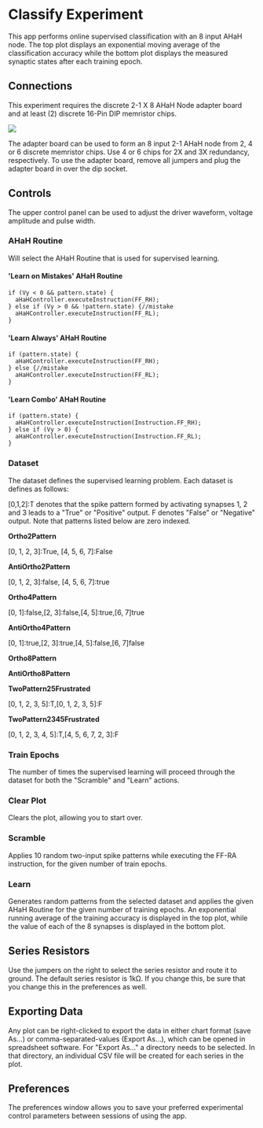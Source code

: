 # Classify Experiment

This app performs online supervised classification with an 8 input AHaH node. The top plot displays an exponential moving average of the classification accuracy while the bottom plot displays the measured synaptic states after each training epoch. 

## Connections

This experiment requires the discrete 2-1 X 8 AHaH Node adapter board and at least (2) discrete 16-Pin DIP memristor chips.

![](file://help/MDV1X_21AHaHX3R_Adaptor.png)

The adapter board can be used to form an 8 input 2-1 AHaH node from 2, 4 or 6 discrete memristor chips. Use 4 or 6 chips for 2X and 3X redundancy, respectively. To use the adapter board, remove all jumpers and plug the adapter board in over the dip socket.

## Controls

The upper control panel can be used to adjust the driver waveform, voltage amplitude and pulse width.

### AHaH Routine

Will select the AHaH Routine that is used for supervised learning.

#### 'Learn on Mistakes' AHaH Routine 

	if (Vy < 0 && pattern.state) {
      aHaHController.executeInstruction(FF_RH);
    } else if (Vy > 0 && !pattern.state) {//mistake
      aHaHController.executeInstruction(FF_RL);
    }

#### 'Learn Always' AHaH Routine

	if (pattern.state) {
      aHaHController.executeInstruction(FF_RH);
    } else {//mistake
      aHaHController.executeInstruction(FF_RL);
    }

#### 'Learn Combo' AHaH Routine

 	if (pattern.state) {
      aHaHController.executeInstruction(Instruction.FF_RH);
    } else if (Vy > 0) {
      aHaHController.executeInstruction(Instruction.FF_RL);
    }

### Dataset

The dataset defines the supervised learning problem. Each dataset is defines as follows:

[0,1,2]:T denotes that the spike pattern formed by activating synapses 1, 2 and 3 leads to a "True" or "Positive" output. F denotes "False" or "Negative" output. Note that patterns listed below are zero indexed. 

**Ortho2Pattern**

[0, 1, 2, 3]:True, [4, 5, 6, 7]:False

**AntiOrtho2Pattern**

[0, 1, 2, 3]:false, [4, 5, 6, 7]:true

**Ortho4Pattern**

[0, 1]:false,[2, 3]:false,[4, 5]:true,[6, 7]true

**AntiOrtho4Pattern**

[0, 1]:true,[2, 3]:true,[4, 5]:false,[6, 7]false

**Ortho8Pattern**

[0]:T,[1]:T,[2]:T,[3]:T,[4]:F,[5]:F,[6]:F,[7]:F

**AntiOrtho8Pattern**

[0]:F,[1]:F,[2]:F,[3]:F,[4]:T,[5]:T,[6]:T,[7]:T

**TwoPattern25Frustrated**

[0, 1, 2, 3, 5]:T,[0, 1, 2, 3, 5]:F

**TwoPattern2345Frustrated**

[0, 1, 2, 3, 4, 5]:T,[4, 5, 6, 7, 2, 3]:F


### Train Epochs

The number of times the supervised learning will proceed through the dataset for both the "Scramble" and "Learn" actions.

### Clear Plot

Clears the plot, allowing you to start over.

### Scramble

Applies 10 random two-input spike patterns while executing the FF-RA instruction, for the given number of train epochs.

### Learn

Generates random patterns from the selected dataset and applies the given AHaH Routine for the given number of training epochs. An exponential running average of the training accuracy is displayed in the top plot, while the value of each of the 8 synapses is displayed in the bottom plot.

## Series Resistors

Use the jumpers on the right to select the series resistor and route it to ground. The default series resistor is 1kΩ. If you change this, be sure that you change this in the preferences as well.


## Exporting Data

Any plot can be right-clicked to export the data in either chart format (save As...) or comma-separated-values (Export As...), which can be opened in spreadsheet software. For "Export As..." a directory needs to be selected. In that directory, an individual CSV file will be created for each series in the plot.

## Preferences

The preferences window allows you to save your preferred experimental control parameters between sessions of using the app.